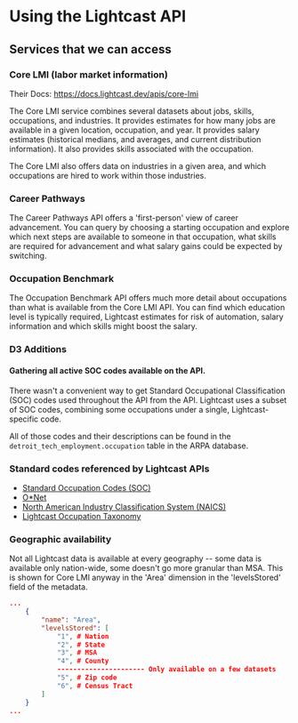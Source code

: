 # Using the Lightcast API

## Services that we can access

### Core LMI (labor market information)

Their Docs: https://docs.lightcast.dev/apis/core-lmi

The Core LMI service combines several datasets about jobs, skills, occupations, and industries. It provides estimates for how many jobs are available in a given location, occupation, and year. It provides salary estimates (historical medians, and averages, and current distribution information). It also provides skills associated with the occupation.

The Core LMI also offers data on industries in a given area, and which occupations are hired to work within those industries.


### Career Pathways

The Career Pathways API offers a 'first-person' view of career advancement. You can query by choosing a starting occupation and explore which next steps are available to someone in that occupation, what skills are required for advancement and what salary gains could be expected by switching.


### Occupation Benchmark

The Occupation Benchmark API offers much more detail about occupations than what is available from the Core LMI API. You can find which education level is typically required, Lightcast estimates for risk of automation, salary information and which skills might boost the salary.


### D3 Additions

#### Gathering all active SOC codes available on the API.

There wasn't a convenient way to get Standard Occupational Classification (SOC) codes used throughout the API from the API. Lightcast uses a subset of SOC codes, combining some occupations under a single, Lightcast-specific code.

All of those codes and their descriptions can be found in the `detroit_tech_employment.occupation` table in the ARPA database.


### Standard codes referenced by Lightcast APIs

- [Standard Occupation Codes (SOC)](https://www.bls.gov/soc/)
- [O\*Net](https://www.dol.gov/agencies/eta/onet)
- [North American Industry Classification System (NAICS)](https://www.census.gov/naics/)
- [Lightcast Occupation Taxonomy](https://lightcast.io/lot/occupations/categories)


### Geographic availability

Not all Lightcast data is available at every geography -- some data is available only nation-wide, some doesn't go more granular than MSA. This is shown for Core LMI anyway in the 'Area' dimension in the 'levelsStored' field of the metadata. 

```json
...
    {
        "name": "Area",
        "levelsStored": [
            "1", # Nation
            "2", # State
            "3", # MSA
            "4", # County
            ---------------------- Only available on a few datasets
            "5", # Zip code
            "6", # Census Tract
        ]
    }
...
```
